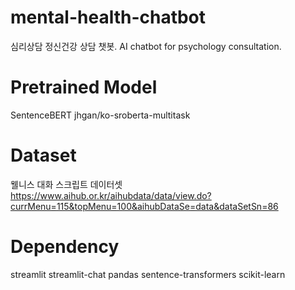 # mental-health-chatbot
심리상담 정신건강 상담 챗봇. AI chatbot for psychology consultation.

# Pretrained Model
SentenceBERT jhgan/ko-sroberta-multitask

# Dataset
웰니스 대화 스크립트 데이터셋
https://www.aihub.or.kr/aihubdata/data/view.do?currMenu=115&topMenu=100&aihubDataSe=data&dataSetSn=86

# Dependency
streamlit
streamlit-chat
pandas
sentence-transformers
scikit-learn
